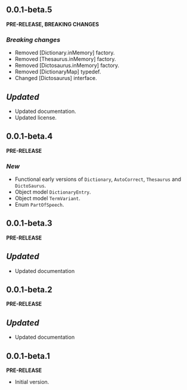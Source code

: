 <!-- 
BSD 3-Clause License
Copyright (c) 2022, GM Consult Pty Ltd
All rights reserved. 
-->

## 0.0.1-beta.5
**PRE-RELEASE, BREAKING CHANGES**

### *Breaking changes*
* Removed [Dictionary.inMemory] factory.
* Removed [Thesaurus.inMemory] factory.
* Removed [Dictosaurus.inMemory] factory.
* Removed [DictionaryMap] typedef.
* Changed [Dictosaurus] interface.

## *Updated*
* Updated documentation.
* Updated license.

## 0.0.1-beta.4
**PRE-RELEASE**

### *New*
* Functional early versions of `Dictionary`, `AutoCorrect`, `Thesaurus` and `DictoSaurus`.
* Object model `DictionaryEntry`.
* Object model `TermVariant`.
* Enum `PartOfSpeech`.


## 0.0.1-beta.3
**PRE-RELEASE**

## *Updated*
* Updated documentation

## 0.0.1-beta.2
**PRE-RELEASE**

## *Updated*
* Updated documentation

## 0.0.1-beta.1

**PRE-RELEASE**
* Initial version.